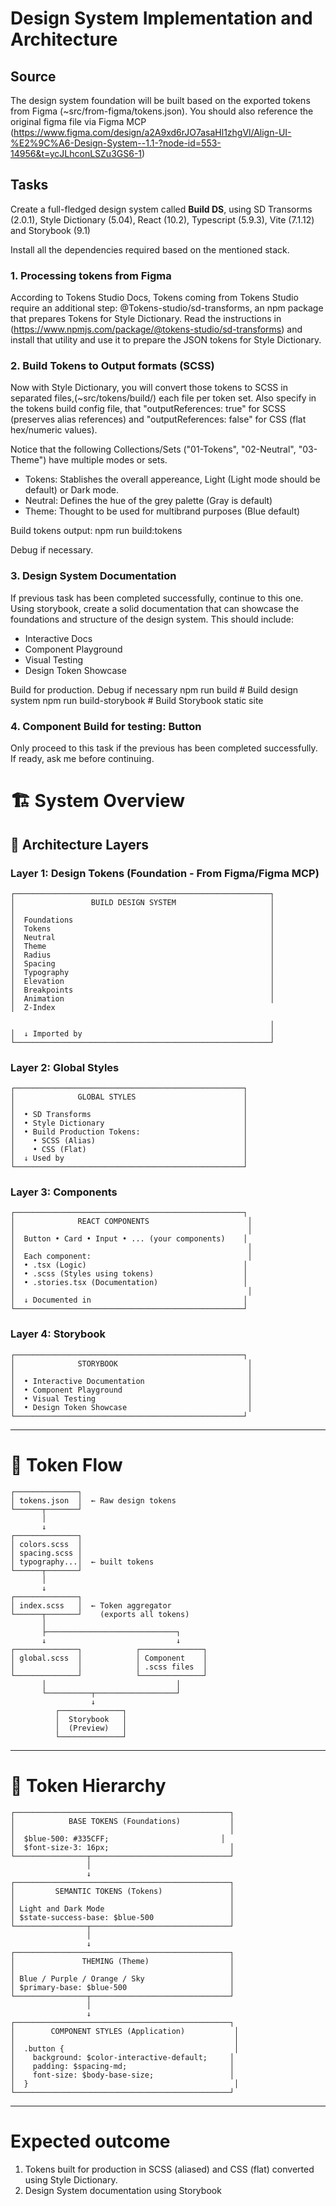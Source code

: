 # Design System Implementation and Architecture

## Source

The design system foundation will be built based on the exported tokens from Figma (~src/from-figma/tokens.json). You should also reference the original figma file via Figma MCP (https://www.figma.com/design/a2A9xd6rJO7asaHl1zhgVl/Align-UI-%E2%9C%A6-Design-System--1.1-?node-id=553-14956&t=ycJLhconLSZu3GS6-1)

## Tasks

Create a full-fledged design system called **Build DS**, using SD Transorms (2.0.1), Style Dictionary (5.04), React (10.2), Typescript (5.9.3), Vite (7.1.12) and Storybook (9.1)

Install all the dependencies required based on the mentioned stack.

### 1. Processing tokens from Figma

According to Tokens Studio Docs, Tokens coming from Tokens Studio require an additional step: @Tokens-studio/sd-transforms, an npm package that prepares Tokens for Style Dictionary. Read the instructions in (https://www.npmjs.com/package/@tokens-studio/sd-transforms) and install that utility and use it to prepare the JSON tokens for Style Dictionary.

### 2. Build Tokens to Output formats (SCSS)

Now with Style Dictionary, you will convert those tokens to SCSS in separated files,(~src/tokens/build/) each file per token set. Also specify in the tokens build config file, that "outputReferences: true" for SCSS (preserves alias references) and "outputReferences: false" for CSS (flat hex/numeric values).

Notice that the following Collections/Sets ("01-Tokens", "02-Neutral", "03-Theme") have multiple modes or sets.
* Tokens: Stablishes the overall appereance, Light (Light mode should be default) or Dark mode.
* Neutral: Defines the hue of the grey palette (Gray is default)
* Theme: Thought to be used for multibrand purposes (Blue default)

Build tokens output:
npm run build:tokens

Debug if necessary.

### 3. Design System Documentation
If previous task has been completed successfully, continue to this one.
Using storybook, create a solid documentation that can showcase the foundations and structure of the design system. This should include:
* Interactive Docs
* Component Playground
* Visual Testing
* Design Token Showcase

Build for production. Debug if necessary
npm run build              # Build design system
npm run build-storybook    # Build Storybook static site

### 4. Component Build for testing: Button
Only proceed to this task if the previous has been completed successfully. If ready, ask me before continuing.

# 🏗️ System Overview

## 📐 Architecture Layers

### Layer 1: Design Tokens (Foundation - From Figma/Figma MCP)
```
┌─────────────────────────────────────────────────────────┐
│                 BUILD DESIGN SYSTEM                     │
│                                                         │
│  Foundations                                            │
│  Tokens                                                 │
│  Neutral                                                │
│  Theme                                                  │
│  Radius                                                 │
│  Spacing                                                │
│  Typography                                             │
│  Elevation                                              │
│  Breakpoints                                            │
│  Animation                                              │
│  Z-Index 

                                                          │
│  ↓ Imported by                                          │
└─────────────────────────────────────────────────────────┘
```

### Layer 2: Global Styles
```
┌───────────────────────────────────────────────────┐
│              GLOBAL STYLES                        │
│                                                   │
│  • SD Transforms                                  │
│  • Style Dictionary                               │
│  • Build Production Tokens:                       │
│    • SCSS (Alias)                                 │
│    • CSS (Flat)                                   │
│  ↓ Used by                                        │
└───────────────────────────────────────────────────┘
```

### Layer 3: Components
```
┌───────────────────────────────────────────────────┐
│              REACT COMPONENTS                      │
│                                                    │
│  Button • Card • Input • ... (your components)    │
│                                                    │
│  Each component:                                   │
│  • .tsx (Logic)                                   │
│  • .scss (Styles using tokens)                    │
│  • .stories.tsx (Documentation)                   │
│                                                    │
│  ↓ Documented in                                  │
└───────────────────────────────────────────────────┘
```

### Layer 4: Storybook
```
┌───────────────────────────────────────────────────┐
│              STORYBOOK                             │
│                                                    │
│  • Interactive Documentation                       │
│  • Component Playground                            │
│  • Visual Testing                                  │
│  • Design Token Showcase                           │
└───────────────────────────────────────────────────┘
```

---

# 🔄 Token Flow

```
┌──────────────┐
│ tokens.json  │  ← Raw design tokens
└──────┬───────┘
       │
       ↓
┌──────────────┐
│ colors.scss  │
│ spacing.scss │
│ typography...│  ← built tokens
└──────┬───────┘
       │
       ↓
┌──────────────┐
│ index.scss   │  ← Token aggregator
└──────┬───────┘    (exports all tokens)
       │
       ├─────────────────────────────┐
       ↓                             ↓
┌──────────────┐            ┌──────────────┐
│ global.scss  │            │ Component    │
│              │            │ .scss files  │
└──────────────┘            └──────────────┘
       │                             │
       └──────────┬──────────────────┘
                  ↓
          ┌──────────────┐
          │  Storybook   │
          │  (Preview)   │
          └──────────────┘
```

---

# 🎨 Token Hierarchy

```
┌────────────────────────────────────────────────┐
│            BASE TOKENS (Foundations)           │
│                                                │
│  $blue-500: #335CFF;                         │
│  $font-size-3: 16px;                           │
└────────────────┬───────────────────────────────┘
                 │
                 ↓
┌────────────────────────────────────────────────┐
│         SEMANTIC TOKENS (Tokens)               │
│                                                │
│ Light and Dark Mode                            │
│ $state-success-base: $blue-500                 │
└────────────────┬───────────────────────────────┘
                 │
                 ↓
┌────────────────────────────────────────────────┐
│               THEMING (Theme)                  │
│                                                │
│ Blue / Purple / Orange / Sky                   │
│ $primary-base: $blue-500                       │
└────────────────┬───────────────────────────────┘
                 │
                 ↓
┌────────────────────────────────────────────────┐
│        COMPONENT STYLES (Application)           │
│                                                 │
│  .button {                                      │
│    background: $color-interactive-default;     │
│    padding: $spacing-md;                       │
│    font-size: $body-base-size;                 │
│  }                                              │
└────────────────────────────────────────────────┘
```

---

# Expected outcome
1. Tokens built for production in SCSS (aliased) and CSS (flat) converted using Style Dictionary.
2. Design System documentation using Storybook

